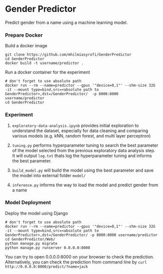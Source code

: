 # Gender Predictor 

Predict gender from a name using a machine learning model.

### Prepare Docker

Build a docker image
```
git clone https://github.com/mhilmiasyrofi/GenderPredictor
cd GenderPredictor
docker build -t username/predictor .
```

Run a docker container for the experiment
```
# don't forget to use absolute path
docker run --rm --name=predictor --gpus '"device=0,1"' --shm-size 32G -it --mount type=bind,src=<absolute path to GenderPredictor>,dst=/GenderPredictor/  -p 8000:8000 username/predictor
cd GenderPredictor
```

### Experiment

1. `exploratory-data-analysis.ipynb` provides initial exploration to understand the dataset, especially for data cleaning and comparing various models (e.g. kNN, random forest, and multi layer perceptron)

2. `tuning.py` performs hyperparameter tuning to search the best parameter of the model selected from the previous exploratory data analysis step. It will output `log.txt` thats log the hyperparameter tuning and informs the best parameter.

3. `build_model.py` will build the model using the best parameter and save the model into external folder `model/`

4. `inference.py` informs the way to load the model and predict gender from a name

### Model Deployment

Deploy the model using Django
```
# don't forget to use absolute path
docker run --rm --name=predictor --gpus '"device=0,1"' --shm-size 32G -it --mount type=bind,src=<absolute path to GenderPredictor>,dst=/GenderPredictor/ -p 8000:8000 username/predictor
cd GenderPredictor/Web/
python manage.py migrate
python manage.py runserver 0.0.0.0:8000
```

You can try to open 0.0.0.0:8000 on your browser to check the prediction. Alternatively, you can check the prediction from command line by `curl http://0.0.0.0:8000/predict/?name=jack`